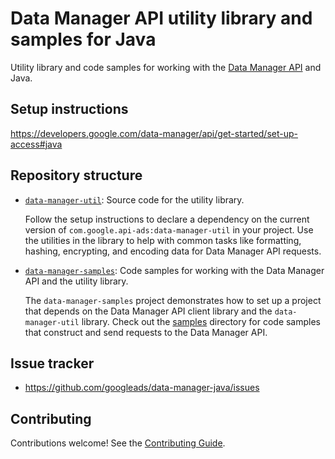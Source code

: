 # Data Manager API utility library and samples for Java

Utility library and code samples for working with the
[Data Manager API](https://developers.google.com/data-manager/api) and Java.

## Setup instructions

https://developers.google.com/data-manager/api/get-started/set-up-access#java

## Repository structure

- [`data-manager-util`](data-manager-util): Source code for the utility library.

  Follow the setup instructions to declare a dependency on the current version
  of `com.google.api-ads:data-manager-util` in your project. Use the utilities
  in the library to help with common tasks like formatting, hashing, encrypting,
  and encoding data for Data Manager API requests.

- [`data-manager-samples`](data-manager-samples): Code samples for working with
  the Data Manager API and the utility library.

  The `data-manager-samples` project demonstrates how to set up a project that
  depends on the Data Manager API client library and the `data-manager-util`
  library. Check out the
  [samples](data-manager-samples/src/main/java/com/google/ads/datamanager/samples/)
  directory for code samples that construct and send requests to the Data Manager
  API.

## Issue tracker

- https://github.com/googleads/data-manager-java/issues

## Contributing

Contributions welcome! See the [Contributing Guide](CONTRIBUTING.md).

